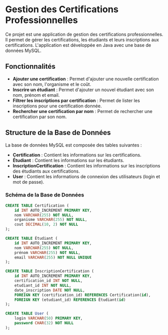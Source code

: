 # Gestion des Certifications Professionnelles

Ce projet est une application de gestion des certifications professionnelles. Il permet de gérer les certifications, les étudiants et leurs inscriptions aux certifications. L'application est développée en Java avec une base de données MySQL.

## Fonctionnalités

- **Ajouter une certification** : Permet d'ajouter une nouvelle certification avec son nom, l'organisme et le coût.
- **Inscrire un étudiant** : Permet d'ajouter un nouvel étudiant avec son nom, prénom et email.
- **Filtrer les inscriptions par certification** : Permet de lister les inscriptions pour une certification donnée.
- **Rechercher une certification par nom** : Permet de rechercher une certification par son nom.

## Structure de la Base de Données

La base de données MySQL est composée des tables suivantes :

- **Certification** : Contient les informations sur les certifications.
- **Étudiant** : Contient les informations sur les étudiants.
- **InscriptionCertification** : Contient les informations sur les inscriptions des étudiants aux certifications.
- **User** : Contient les informations de connexion des utilisateurs (login et mot de passe).

### Schéma de la Base de Données

```sql
CREATE TABLE Certification (
    id INT AUTO_INCREMENT PRIMARY KEY,
    nom VARCHAR(255) NOT NULL,
    organisme VARCHAR(255) NOT NULL,
    cout DECIMAL(10, 2) NOT NULL
);

CREATE TABLE Étudiant (
    id INT AUTO_INCREMENT PRIMARY KEY,
    nom VARCHAR(255) NOT NULL,
    prénom VARCHAR(255) NOT NULL,
    email VARCHAR(255) NOT NULL UNIQUE
);

CREATE TABLE InscriptionCertification (
    id INT AUTO_INCREMENT PRIMARY KEY,
    certification_id INT NOT NULL,
    etudiant_id INT NOT NULL,
    date_inscription DATE NOT NULL,
    FOREIGN KEY (certification_id) REFERENCES Certification(id),
    FOREIGN KEY (etudiant_id) REFERENCES Étudiant(id)
);

CREATE TABLE User (
    login VARCHAR(50) PRIMARY KEY,
    password CHAR(32) NOT NULL
);
